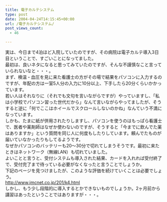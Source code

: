 ```yaml
---
title: 電子カルテシステム
type: post
date: 2004-04-24T14:15:45+00:00
url: /電子カルテシステム/
post_views_count:
  - 46

---
```

実は、今日まで4泊ほど入院していたのですが、その病院は電子カルテ導入3日目ということで、すごいことになってました。  
最初は、良いネタになると思ってみていたのですが、そんな不謹慎なこと言っていられないなと・・・。  
まず、検温・血圧を見に来た看護士の方がその場で結果をパソコンに入力するのですが、年配の方は一室5人分の入力に10分以上、下手したら20分くらいかかっています。  
若い人はそれなりに（それでも文句を言いながらですが）やっていますし、「私は小学校でパソコン習った世代だから」なんて言いながらやってましたが、そうすると逆に「何でここはホイールでスクロールしないのかね」なんていう不満になっています。  
しかも、たまに紙が併用されたりしますし、パソコンを使うのはもっぱら看護士で、医者や薬剤師はなぜか使わないのですが、そうすると「今までに飲んでた薬はありますか」という質問を同じ人に何度もしたりしています。頼んでたものが届いていなかったりもしてるようです。  
なぜかパソコンのバッテリーも20～30分で切れてしまうそうです。最初に来たときはネットワーク（無線LAN）も切れていました。  
よいことと言うと、受付システムも導入された結果、カードを入れれば受付終了で、受付完了まで待っている必要がなくなったと言うことでしょうか。  
下記のページを見つけましたが、このような評価を続けていくことは必要でしょう。  
<http://www.jmcnet.co.jp/201/k4.html>  
しかし、もう少し段階的に導入するとかできないものでしょうか。2ヶ月前から講習はあったということではありますが・・・。